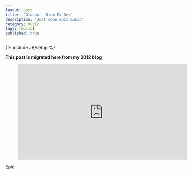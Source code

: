 ```yaml
---
layout: post
title:  "Globus - Diem Ex Dei"
description: "Just some epic music"
category: music
tags: [music]
published: true
---
```


{% include JB/setup %}

**This post is migrated here from my 2012 blog**

<figure class="video_container">
	<iframe width="540" height="304" src="https://www.youtube.com/embed/KjPuiabqFcc" frameborder="0" allowfullscreen></iframe>
</figure>

Epic.